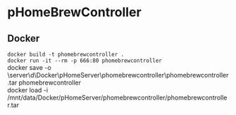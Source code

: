 # pHomeBrewController

## Docker
`docker build -t phomebrewcontroller .`  
`docker run -it --rm -p 666:80 phomebrewcontroller`  
docker save -o \\server\d\Docker\pHomeServer\phomebrewcontroller\phomebrewcontroller.tar phomebrewcontroller  
docker load -i /mnt/data/Docker/pHomeServer/phomebrewcontroller/phomebrewcontroller.tar